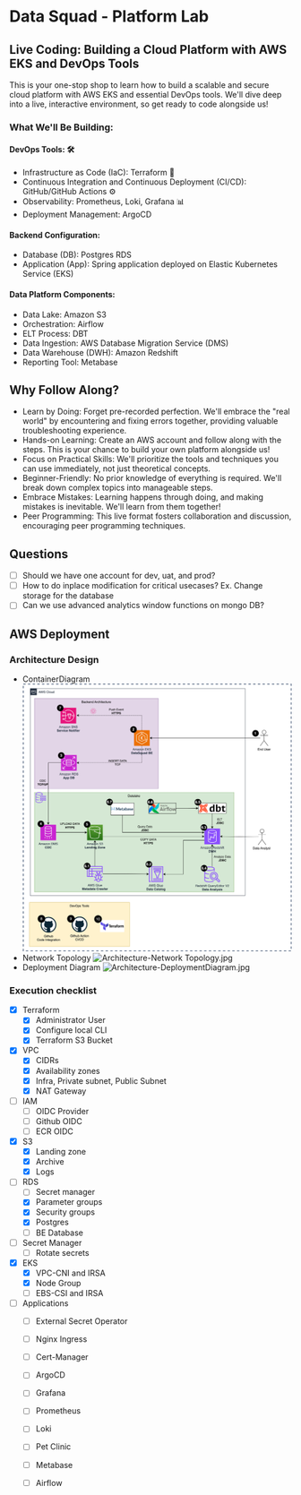 # Data Squad - Platform Lab

## Live Coding: Building a Cloud Platform with AWS EKS and DevOps Tools
This is your one-stop shop to learn how to build a scalable and secure cloud platform with AWS EKS and essential DevOps tools. We'll dive deep into a live, interactive environment, so get ready to code alongside us!

### What We'll Be Building:
#### DevOps Tools: 🛠️
- Infrastructure as Code (IaC): Terraform 📜
- Continuous Integration and Continuous Deployment (CI/CD): GitHub/GitHub Actions ⚙️
- Observability: Prometheus, Loki, Grafana 📊
- Deployment Management: ArgoCD
#### Backend Configuration:
- Database (DB): Postgres RDS
- Application (App): Spring application deployed on Elastic Kubernetes Service (EKS)
#### Data Platform Components:
- Data Lake: Amazon S3
- Orchestration: Airflow
- ELT Process: DBT
- Data Ingestion: AWS Database Migration Service (DMS)
- Data Warehouse (DWH): Amazon Redshift
- Reporting Tool: Metabase

## Why Follow Along?
- Learn by Doing: Forget pre-recorded perfection. We'll embrace the "real world" by encountering and fixing errors together, providing valuable troubleshooting experience.
- Hands-on Learning: Create an AWS account and follow along with the steps. This is your chance to build your own platform alongside us!
- Focus on Practical Skills: We'll prioritize the tools and techniques you can use immediately, not just theoretical concepts.
- Beginner-Friendly: No prior knowledge of everything is required. We'll break down complex topics into manageable steps.
- Embrace Mistakes: Learning happens through doing, and making mistakes is inevitable. We'll learn from them together!
- Peer Programming: This live format fosters collaboration and discussion, encouraging peer programming techniques.

## Questions
- [ ] Should we have one account for dev, uat, and prod?
- [ ] How to do inplace modification for critical usecases? Ex. Change storage for the database
- [ ] Can we use advanced analytics window functions on mongo DB?

## AWS Deployment
### Architecture Design
- ContainerDiagram
![Architecture-ContainerDiagram.jpg](aws%2Farchitecture-diagrams%2FArchitecture-ContainerDiagram.jpg)
- Network Topology
![Architecture-Network Topology.jpg](aws%2Farchitecture-diagrams%2FArchitecture-Network%20Topology.jpg)
- Deployment Diagram
![Architecture-DeploymentDiagram.jpg](aws%2Farchitecture-diagrams%2FArchitecture-DeploymentDiagram.jpg)
### Execution checklist
- [x] Terraform
	- [x] Administrator User
	- [x] Configure local CLI
	- [x] Terraform S3 Bucket
- [x] VPC
	- [x] CIDRs
	- [x] Availability zones
	- [x] Infra, Private subnet, Public Subnet
	- [x] NAT Gateway
- [ ] IAM
	- [ ] OIDC Provider
	- [ ] Github OIDC
	- [ ] ECR OIDC
- [x] S3
	- [x] Landing zone
	- [x] Archive
	- [x] Logs
- [ ] RDS
	- [ ] Secret manager
	- [x] Parameter groups
	- [x] Security groups
	- [x] Postgres
	- [ ] BE Database
- [ ] Secret Manager
	- [ ] Rotate secrets
- [x] EKS
	- [x] VPC-CNI and IRSA
	- [x] Node Group
	- [ ] EBS-CSI and IRSA
- [ ] Applications
	- [ ] External Secret Operator
	- [ ] Nginx Ingress
	- [ ] Cert-Manager
	- [ ] ArgoCD
	- [ ] Grafana
	- [ ] Prometheus
	- [ ] Loki
	- [ ] Pet Clinic
	- [ ] Metabase
	- [ ] Airflow

